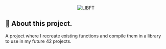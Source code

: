 <p align="center">
  <img src="https://raw.githubusercontent.com/xSilverWasHere/42-project-badges/refs/heads/main/covers/cover-libft.png" alt="LIBFT"/>
</p>

## 📝 About this project.

A project where I recreate existing functions and compile them in a library to use in my future 42 projects.

